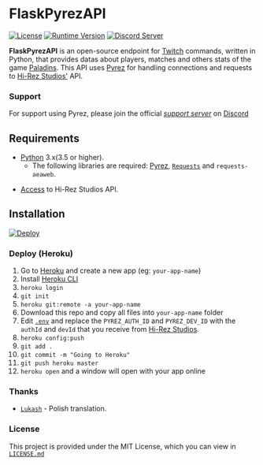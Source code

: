 # FlaskPyrezAPI
[![License](https://img.shields.io/github/license/luissilva1044894/FlaskPyrezAPI.svg?style=plastic&logoWidth=10)](./LICENSE "FlaskPyrezAPI LICENSE")
[![Runtime Version](https://img.shields.io/pypi/pyversions/pyrez.svg?style=plastic&logo=python&logoWidth=10)](https://pypi.org/project/pyrez "Python Runtime Versions")
[![Discord Server](https://img.shields.io/discord/549020573846470659.svg?style=plastic&logo=discord&logoWidth=10)](https://discord.gg/XkydRPS "Support Server on Discord")

**FlaskPyrezAPI** is an open-source endpoint for [Twitch](https://twitch.tv "Twitch") commands, written in Python, that provides datas about players, matches and others stats of the game [Paladins](https://paladins.com "Paladins Game"). This API uses [Pyrez](https://github.com/luissilva1044894/Pyrez "Pyrez Repo") for handling connections and requests to [Hi-Rez Studios'](https://www.hirezstudios.com) API.

### Support
For support using Pyrez, please join the official [*support server*](
https://discord.gg/XkydRPS "Support Server on Discord") on [Discord](https://discordapp.com/ "Discord App")

## Requirements
* [Python](http://python.org "Python.org") 3.x(3.5 or higher).
    * The following libraries are required: [Pyrez](https://github.com/luissilva1044894/Pyrez "Pyrez repo"), [`Requests`](https://pypi.org/project/requests "requests") and `requests-aeaweb`.
- [Access](https://fs12.formsite.com/HiRez/form48/secure_index.html "Form access to Hi-Rez API") to Hi-Rez Studios API.

## Installation
[![Deploy](https://www.herokucdn.com/deploy/button.svg)](https://heroku.com/deploy?template=https://github.com/luissilva1044894/FlaskPyrezAPI/tree/master)

### Deploy (Heroku)
1. Go to [Heroku](https://id.heroku.com/login) and create a new app (eg: `your-app-name`)
2. Install [Heroku CLI](https://devcenter.heroku.com/articles/heroku-cli)
3. `heroku login`
4. `git init`
5. `heroku git:remote -a your-app-name`
6. Download this repo and copy all files into `your-app-name` folder
7. Edit [`.env`](./.env) and replace the `PYREZ_AUTH_ID` and `PYREZ_DEV_ID` with the `authId` and `devId` that you receive from [Hi-Rez Studios](https://fs12.formsite.com/HiRez/form48/secure_index.html).
8. `heroku config:push`
9. `git add .`
10. `git commit -m "Going to Heroku"`
11. `git push heroku master`
12. `heroku open` and a window will open with your app online

### Thanks
* [`Lukash`](https://www.facebook.com/PaladinsPoland/ "Paladins Poland") - Polish translation.

### License
This project is provided under the MIT License, which you can view in [`LICENSE.md`](./LICENSE "FlaskPyrezAPI License")
